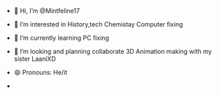 - 👋 Hi, I’m @Mintfeline17
- 👀 I’m interested in History,tech Chemistay Computer fixing
- 🌱 I’m currently learning PC fixing
- 💞️ I’m looking and planning collaborate 3D Animation making with my sister LaaniXD
  
- 😄 Pronouns: He/it
- 

<!---
Mintfelinefan2022/Mintfelinefan2022 is a ✨ special ✨ repository because its `README.md` (this file) appears on your GitHub profile.
You can click the Preview link to take a look at your changes.
--->
